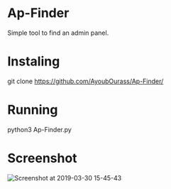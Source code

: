 # Ap-Finder
Simple tool to find an admin panel.
# Instaling
git clone https://github.com/AyoubOurass/Ap-Finder/
# Running
python3 Ap-Finder.py
# Screenshot 
![Screenshot at 2019-03-30 15-45-43](https://user-images.githubusercontent.com/45905472/55280947-23138580-5303-11e9-89c2-fcef29d05b14.png)
